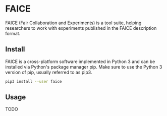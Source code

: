 # FAICE

FAICE (Fair Collaboration and Experiments) is a tool suite, helping researchers to work with experiments published in the FAICE description format.

## Install

FAICE is a cross-platform software implemented in Python 3 and can be installed via Python's package manager pip. Make sure to use the Python 3 version of pip, usually referred to as pip3.

```bash
pip3 install --user faice
```

## Usage

TODO
